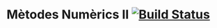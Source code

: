 # Mètodes Numèrics II [![Build Status](https://travis-ci.com/3nr1c/mn2.svg?token=8gCfeNZ1xUsXVt3m1U3h&branch=master)](https://travis-ci.com/3nr1c/mn2)
